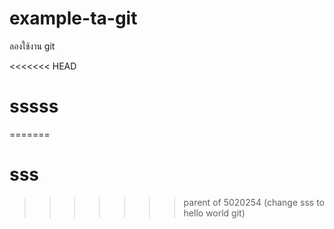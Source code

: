 # example-ta-git
ลองใช้งาน git

<<<<<<< HEAD
# sssss
=======
# sss
>>>>>>> parent of 5020254 (change sss to hello world git)
